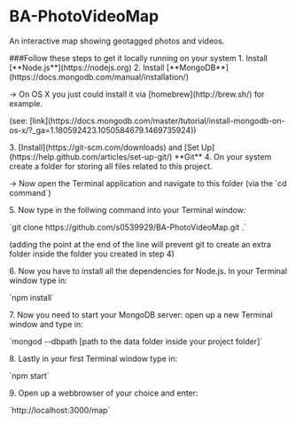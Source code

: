 # BA-PhotoVideoMap
<p>An interactive map showing geotagged photos and videos.</p>
###Follow these steps to get it locally running on your system 
1. Install [**Node.js**](https://nodejs.org)
2. Install [**MongoDB**](https://docs.mongodb.com/manual/installation/)
<p>-> On OS X you just could install it via [homebrew](http://brew.sh/) for example. </p>
<p>(see: [link](https://docs.mongodb.com/master/tutorial/install-mongodb-on-os-x/?_ga=1.180592423.1050584679.1469735924))</p>
3. [Install](https://git-scm.com/downloads) and [Set Up](https://help.github.com/articles/set-up-git/) **Git**
4. On your system create a folder for storing all files related to this project.
<p>-> Now open the Terminal application and navigate to this folder (via the `cd command`)</p>
5. Now type in the follwing command into your Terminal window: 
<p>`git clone https://github.com/s0539929/BA-PhotoVideoMap.git .`</p>
<p>(adding the point at the end of the line will prevent git to create an extra folder inside the folder you created in step 4)</p>
6. Now you have to install all the dependencies for Node.js. In your Terminal window type in: 
<p>`npm install`</p>
7. Now you need to start your MongoDB server: open up a new Terminal window and type in:
<p>`mongod --dbpath [path to the data folder inside your project folder]`</p>
8. Lastly in your first Terminal window type in:
<p>`npm start`</p>
9. Open up a webbrowser of your choice and enter:
<p>`http://localhost:3000/map`</p>
